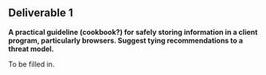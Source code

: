 ## **Deliverable 1**

**A practical guideline (cookbook?) for safely storing information in a
client program, particularly browsers. Suggest tying recommendations to
a threat model.**

To be filled in.